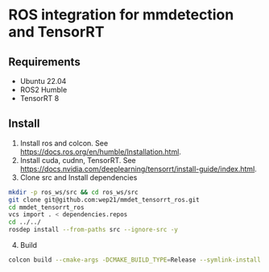 # ROS integration for mmdetection and TensorRT

## Requirements
- Ubuntu 22.04
- ROS2 Humble
- TensorRT 8

## Install
1. Install ros and colcon. See https://docs.ros.org/en/humble/Installation.html.
2. Install cuda, cudnn, TensorRT. See https://docs.nvidia.com/deeplearning/tensorrt/install-guide/index.html.
3. Clone src and Install dependencies
```bash
mkdir -p ros_ws/src && cd ros_ws/src
git clone git@github.com:wep21/mmdet_tensorrt_ros.git
cd mmdet_tensorrt_ros
vcs import . < dependencies.repos
cd ../../
rosdep install --from-paths src --ignore-src -y
```
4. Build
```bash
colcon build --cmake-args -DCMAKE_BUILD_TYPE=Release --symlink-install --packages-up-to mmdet_tensorrt_yolox
```